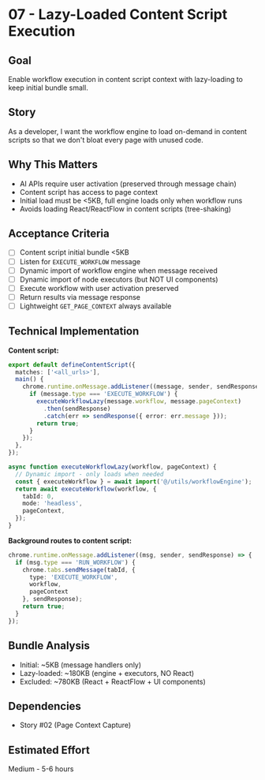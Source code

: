 # 07 - Lazy-Loaded Content Script Execution

## Goal
Enable workflow execution in content script context with lazy-loading to keep initial bundle small.

## Story
As a developer, I want the workflow engine to load on-demand in content scripts so that we don't bloat every page with unused code.

## Why This Matters
- AI APIs require user activation (preserved through message chain)
- Content script has access to page context
- Initial load must be <5KB, full engine loads only when workflow runs
- Avoids loading React/ReactFlow in content scripts (tree-shaking)

## Acceptance Criteria
- [ ] Content script initial bundle <5KB
- [ ] Listen for `EXECUTE_WORKFLOW` message
- [ ] Dynamic import of workflow engine when message received
- [ ] Dynamic import of node executors (but NOT UI components)
- [ ] Execute workflow with user activation preserved
- [ ] Return results via message response
- [ ] Lightweight `GET_PAGE_CONTEXT` always available

## Technical Implementation

**Content script:**
```typescript
export default defineContentScript({
  matches: ['<all_urls>'],
  main() {
    chrome.runtime.onMessage.addListener((message, sender, sendResponse) => {
      if (message.type === 'EXECUTE_WORKFLOW') {
        executeWorkflowLazy(message.workflow, message.pageContext)
          .then(sendResponse)
          .catch(err => sendResponse({ error: err.message }));
        return true;
      }
    });
  },
});

async function executeWorkflowLazy(workflow, pageContext) {
  // Dynamic import - only loads when needed
  const { executeWorkflow } = await import('@/utils/workflowEngine');
  return await executeWorkflow(workflow, {
    tabId: 0,
    mode: 'headless',
    pageContext,
  });
}
```

**Background routes to content script:**
```typescript
chrome.runtime.onMessage.addListener((msg, sender, sendResponse) => {
  if (msg.type === 'RUN_WORKFLOW') {
    chrome.tabs.sendMessage(tabId, {
      type: 'EXECUTE_WORKFLOW',
      workflow,
      pageContext
    }, sendResponse);
    return true;
  }
});
```

## Bundle Analysis
- Initial: ~5KB (message handlers only)
- Lazy-loaded: ~180KB (engine + executors, NO React)
- Excluded: ~780KB (React + ReactFlow + UI components)

## Dependencies
- Story #02 (Page Context Capture)

## Estimated Effort
Medium - 5-6 hours

